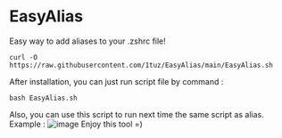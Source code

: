 # EasyAlias
Easy way to add aliases to your .zshrc file!
```
curl -O https://raw.githubusercontent.com/1tuz/EasyAlias/main/EasyAlias.sh
```
After installation, you can just run script file by command :
```
bash EasyAlias.sh
```
Also, you can use this script to run next time the same script as alias. Example :
![image](https://user-images.githubusercontent.com/58532577/193750112-7f3f409e-ba06-4d6b-a930-bbc3750f2bd2.png)
Enjoy this tool =)
